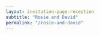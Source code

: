 ```yaml
---
layout: invitation-page-reception
subtitle: "Rosie and David"
permalink: "/rosie-and-david"
---
```

        